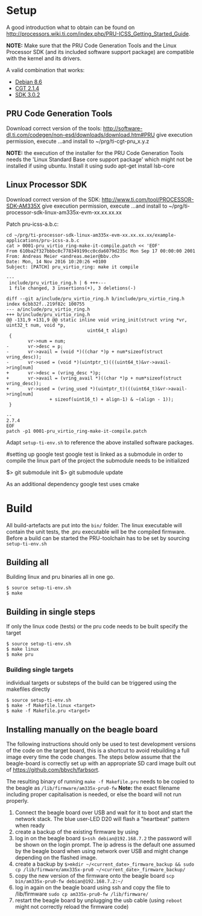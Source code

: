 # Setup

A good introduction what to obtain can be found on http://processors.wiki.ti.com/index.php/PRU-ICSS_Getting_Started_Guide. 

__NOTE:__ Make sure that the PRU Code Generation Tools and the Linux Processor SDK (and its included software support package) are compatible with the kernel and its drivers.

A valid combination that works:
* [Debian 8.6](https://debian.beagleboard.org/images/bone-debian-8.6-lxqt-4gb-armhf-2016-11-06-4gb.img.xz)
* [CGT 2.1.4](http://software-dl.ti.com/codegen/esd/cgt_public_sw/PRU/2.1.4/ti_cgt_pru_2.1.4_linux_installer_x86.bin)
* [SDK 3.0.2](http://software-dl.ti.com/processor-sdk-linux/esd/AM335X/latest/index_FDS.html)


## PRU Code Generation Tools

Download correct version of the tools: http://software-dl.ti.com/codegen/non-esd/downloads/download.htm#PRU
give execution permission, execute
...and install to ~/prg/ti-cgt-pru_x.y.z

__NOTE:__ the execution of the installer for the PRU Code Generation Tools needs the 'Linux Standard Base core support package' which might not be installed if using ubuntu. Install it using sudo apt-get install lsb-core

## Linux Processor SDK
Download correct version of the SDK: http://www.ti.com/tool/PROCESSOR-SDK-AM335X
give execution permission, execute
...and install to ~/prg/ti-processor-sdk-linux-am335x-evm-xx.xx.xx.xx

Patch pru-icss-a.b.c:
```
cd ~/prg/ti-processor-sdk-linux-am335x-evm-xx.xx.xx.xx/example-applications/pru-icss-a.b.c
cat > 0001-pru_virtio_ring-make-it-compile.patch << 'EOF'
From 610ba2f327bbbc0c778349199cc0cda6079d235c Mon Sep 17 00:00:00 2001
From: Andreas Meier <andreas.meier@bbv.ch>
Date: Mon, 14 Nov 2016 10:20:26 +0100
Subject: [PATCH] pru_virtio_ring: make it compile

---
 include/pru_virtio_ring.h | 6 +++---
 1 file changed, 3 insertions(+), 3 deletions(-)

diff --git a/include/pru_virtio_ring.h b/include/pru_virtio_ring.h
index 6cbb32f..219f82c 100755
--- a/include/pru_virtio_ring.h
+++ b/include/pru_virtio_ring.h
@@ -131,9 +131,9 @@ static inline void vring_init(struct vring *vr, uint32_t num, void *p,
                              uint64_t align)
 {
        vr->num = num;
-       vr->desc = p;
-       vr->avail = (void *)((char *)p + num*sizeof(struct vring_desc));
-       vr->used = (void *)(uintptr_t)(((uint64_t)&vr->avail->ring[num]
+       vr->desc = (vring_desc *)p;
+       vr->avail = (vring_avail *)((char *)p + num*sizeof(struct vring_desc));
+       vr->used = (vring_used *)(uintptr_t)(((uint64_t)&vr->avail->ring[num]
                + sizeof(uint16_t) + align-1) & ~(align - 1));
 }

--
2.7.4
EOF
patch -p1 0001-pru_virtio_ring-make-it-compile.patch
```

Adapt ```setup-ti-env.sh``` to reference the above installed software packages.

#setting up google test
google test is linked as a submodule in order to compile the linux part of the project the submodule needs to be initialized

$> git submodule init
$> git submodule update

As an additional dependency google test uses cmake

# Build

All build-artefacts are put into the `bin/` folder. The linux executable will contain the unit tests, the .pru executable will be the compiled firmware. Before a build can be started the PRU-toolchain has to be set by sourcing  ```setup-ti-env.sh```

## Building all

Building linux and pru binaries all in one go.

```
$ source setup-ti-env.sh
$ make 
```

## Building in single steps 
If only the linux code (tests) or the pru code needs to be built specify the target

```
$ source setup-ti-env.sh
$ make linux
$ make pru
```

### Building single targets
individual targets or substeps of the build can be triggered using the makefiles directly

``` 
$ source setup-ti-env.sh
$ make -f Makefile.linux <target>
$ make -f Makefile.pru <target>
```

## Installing manually on the beagle board
The following instructions should only be used to test development versions of the code on the target board, this is a shortcut to avoid rebuilding a full image every time the code changes. The steps below assume that the beagle-board is correctly set up with an appropriate SD card image built out of https://github.com/bbvch/farbsort. 

The resulting binary of running ```make -f Makefile.pru``` needs to be copied to the beagle as ```/lib/firmware/am335x-pru0-fw``` __Note:__ the exact filename including proper capitalisation is needed, or else the board will not run properly.

1. Connect the beagle board over USB and wait for it to boot and start the network stack. The blue user-LED D20 will flash a "heartbeat" pattern when ready
1. create a backup of the existing firmware by using
  1. log in on the beagle board ```$>ssh debian@192.168.7.2``` the password will be shown on the login prompt. The ip adress is the default one assumed by the beagle board when using network over USB and might change depending on the flashed image.
  1. create a backup by ```$>mkdir ~/<current_date>_firmware_backup && sudo cp /lib/firmware/amx335x-pru0 ~/<current_date>_firmware_backup/```
1. copy the new version of the firmware onto the beagle board ```scp bin/am335x-pru0-fw debian@192.168.7.2:~/```
1. log in again on the beagle board using ssh and copy the file to /lib/firmware ```sudo cp am335x-pru0-fw /lib/firmware/```
1. restart the beagle board by unplugging the usb cable (using ```reboot``` might not correctly reload the firmware code)

